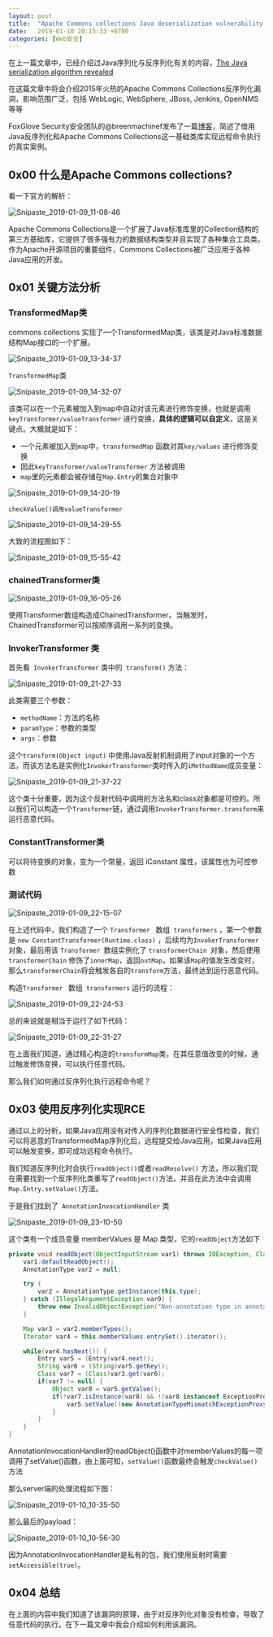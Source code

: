 ```yaml
---
layout: post
title:  "Apache Commons collections Java deserialization vulnerability revealed"
date:   2019-01-10 20:15:33 +0700
categories: [Web安全]
---
```


在上一篇文章中，已经介绍过Java序列化与反序列化有关的内容，[The Java serialization algorithm revealed](https://twoday.cc/web%E5%AE%89%E5%85%A8/2019/01/06/The-Java-serialization-algorithm-revealed.html)

在这篇文章中将会介绍2015年火热的Apache Commons Collections反序列化漏洞，影响范围广泛，包括 WebLogic, WebSphere, JBoss, Jenkins, OpenNMS 等等

FoxGlove Security安全团队的@breenmachinef发布了一篇[博客](https://foxglovesecurity.com/2015/11/06/what-do-weblogic-websphere-jboss-jenkins-opennms-and-your-application-have-in-common-this-vulnerability/)，简述了借用Java反序列化和Apache Commons Collections这一基础类库实现远程命令执行的真实案例。

## 0x00 什么是Apache Commons collections?

看一下官方的解析：

![Snipaste_2019-01-09_11-08-46]({{site.url}}/images/Snipaste_2019-01-09_11-08-46.png)

Apache Commons Collections是一个扩展了Java标准库里的Collection结构的第三方基础库，它提供了很多强有力的数据结构类型并且实现了各种集合工具类。作为Apache开源项目的重要组件，Commons Collections被广泛应用于各种Java应用的开发。

## 0x01 关键方法分析

### **TransformedMap类**

commons collections 实现了一个TransformedMap类，该类是对Java标准数据结构Map接口的一个扩展。

![Snipaste_2019-01-09_13-34-37](C:\Users\three_world\Desktop\code\threeworld.github.io\images\Snipaste_2019-01-09_13-34-37.png)

`TransformedMap`类

![Snipaste_2019-01-09_14-32-07]({{site.url}}/images/Snipaste_2019-01-09_14-32-07.png)

该类可以在一个元素被加入到map中自动对该元素进行修饰变换，也就是调用`keyTransformer/valueTransformer` 进行变换，**具体的逻辑可以自定义**，这是关键点。大概就是如下：

* 一个元素被加入到`map`中，`transformedMap` 函数对其`key/values` 进行修饰变换
* 因此`keyTransformer/valueTransformer` 方法被调用
* `map`里的元素都会被存储在`Map.Entry`的集合对象中

![Snipaste_2019-01-09_14-20-19]({{site.url}}/images/Snipaste_2019-01-09_14-20-19.png)

`checkValue()调用valueTransformer`

![Snipaste_2019-01-09_14-29-55]({{site.url}}/images/Snipaste_2019-01-09_14-29-55.png)

大致的流程图如下：

![Snipaste_2019-01-09_15-55-42]({{site.url}}/images/Snipaste_2019-01-09_15-55-42.png)

### **chainedTransformer类**

![Snipaste_2019-01-09_16-05-26]({{site.url}}/images/Snipaste_2019-01-09_16-05-26.png)

使用Transformer数组构造成ChainedTransformer。当触发时，ChainedTransformer可以按顺序调用一系列的变换。

### **InvokerTransformer 类**

首先看` InvokerTransformer` 类中的` transform()` 方法：

![Snipaste_2019-01-09_21-27-33]({{site.url}}/images/Snipaste_2019-01-09_21-27-33.png)

此类需要三个参数：

* `methodName`：方法的名称
* `paramType`：参数的类型
* `args`：参数

这个`transform(Object input)` 中使用Java反射机制调用了input对象的一个方法，而该方法名是实例化`InvokerTransformer`类时传入的`iMethodName`成员变量：

![Snipaste_2019-01-09_21-37-22]({{site.url}}/images/Snipaste_2019-01-09_21-37-22.png)

这个类十分重要，因为这个反射代码中调用的方法名和class对象都是可控的。所以我们可以构造一个`Transformer`链，通过调用`InvokerTransformer.transform`来运行恶意代码。

### **ConstantTransformer类**

可以将待变换的对象，变为一个常量，返回 iConstant 属性，该属性也为可控参数

### 测试代码

![Snipaste_2019-01-09_22-15-07]({{site.url}}/images/Snipaste_2019-01-09_22-15-07.png)

在上述代码中，我们构造了一个 `Transformer ` 数组` transformers` ，第一个参数是 `new ConstantTransformer(Runtime.class)` ，后续均为` InvokerTransformer `对象，最后用该 `Transformer `数组实例化了 `transformerChain `对象，然后使用`transformerChain` 修饰了`innerMap`，返回`outMap`，如果该`Map`的值发生改变时，那么`transformerChain`将会触发各自的`transform`方法，最终达到运行恶意代码。

构造`Transformer ` 数组` transformers` 运行的流程：

![Snipaste_2019-01-09_22-24-53]({{site.url}}/images/Snipaste_2019-01-09_22-24-53.png)

总的来说就是相当于运行了如下代码：

![Snipaste_2019-01-09_22-31-27]({{site.url}}/images/Snipaste_2019-01-09_22-31-27.png)

在上面我们知道，通过精心构造的`transformMap`类，在其任意值改变的时候，通过触发修饰变换，可以执行任意代码。

那么我们如何通过反序列化执行远程命令呢？

## 0x03 使用反序列化实现RCE

通过以上的分析，如果Java应用没有对传入的序列化数据进行安全性检查，我们可以将恶意的TransformedMap序列化后，远程提交给Java应用，如果Java应用可以触发变换，即可成功远程命令执行。

我们知道反序列化时会执行`readObject()`或者`readResolve()` 方法，所以我们现在需要找到一个反序列化类重写了`readObject()`方法，并且在此方法中会调用`Map.Entry.setValue()`方法。

于是我们找到了` AnnotationInvocationHandler` 类

![Snipaste_2019-01-09_23-10-50]({{site.url}}/images/Snipaste_2019-01-09_23-10-50.png)

这个类有一个成员变量 memberValues 是 Map 类型，它的`readObject`方法如下

```java
private void readObject(ObjectInputStream var1) throws IOException, ClassNotFoundException {
    var1.defaultReadObject();
    AnnotationType var2 = null;

    try {
        var2 = AnnotationType.getInstance(this.type);
    } catch (IllegalArgumentException var9) {
        throw new InvalidObjectException("Non-annotation type in annotation serial stream");
    }

    Map var3 = var2.memberTypes();
    Iterator var4 = this.memberValues.entrySet().iterator();

    while(var4.hasNext()) {
        Entry var5 = (Entry)var4.next();
        String var6 = (String)var5.getKey();
        Class var7 = (Class)var3.get(var6);
        if(var7 != null) {
            Object var8 = var5.getValue();
            if(!var7.isInstance(var8) && !(var8 instanceof ExceptionProxy)) {
                var5.setValue((new AnnotationTypeMismatchExceptionProxy(var8.getClass() + "[" + var8 + "]")).setMember((Method)var2.members().get(var6)));
            }
        }
    }
}
```

AnnotationInvocationHandler的readObject()函数中对memberValues的每一项调用了setValue()函数，由上面可知，`setValue()`函数最终会触发`checkValue()`方法

那么server端的处理流程如下图：

![Snipaste_2019-01-10_10-35-50]({{site.url}}/images/Snipaste_2019-01-10_10-35-50.png)

那么最后的payload：

![Snipaste_2019-01-10_10-56-30]({{site.url}}/images/Snipaste_2019-01-10_10-56-30.png)

因为AnnotationInvocationHandler是私有的包，我们使用反射时需要`setAccessible(true)`。

## 0x04 总结

在上面的内容中我们知道了该漏洞的原理，由于对反序列化对象没有检查，导致了任意代码的执行。在下一篇文章中我会介绍如何利用该漏洞。